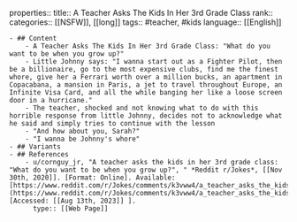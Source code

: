 properties::
title:: A Teacher Asks The Kids In Her 3rd Grade Class
rank::
categories:: [[NSFW]], [[long]]
tags:: #teacher, #kids
language:: [[English]]

	- ## Content
		- A Teacher Asks The Kids In Her 3rd Grade Class: "What do you want to be when you grow up?"
		- Little Johnny says: "I wanna start out as a Fighter Pilot, then be a billionaire, go to the most expensive clubs, find me the finest whore, give her a Ferrari worth over a million bucks, an apartment in Copacabana, a mansion in Paris, a jet to travel throughout Europe, an Infinite Visa Card, and all the while banging her like a loose screen door in a hurricane."
		- The teacher, shocked and not knowing what to do with this horrible response from little Johnny, decides not to acknowledge what he said and simply tries to continue with the lesson
		- "And how about you, Sarah?"
		- "I wanna be Johnny's whore"
	- ## Variants
	- ## References
		- u/cornguy_jr, "A teacher asks the kids in her 3rd grade class: "What do you want to be when you grow up?", " *Reddit r/Jokes*, [[Nov 30th, 2020]]. [Format: Online]. Available: [https://www.reddit.com/r/Jokes/comments/k3vww4/a_teacher_asks_the_kids_in_her_3rd_grade_class/](https://www.reddit.com/r/Jokes/comments/k3vww4/a_teacher_asks_the_kids_in_her_3rd_grade_class/). [Accessed: [[Aug 13th, 2023]] ].
		  type:: [[Web Page]]